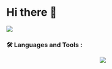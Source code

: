 <h1>Hi there 👋</h1>
<img src="https://komarev.com/ghpvc/?username=YanichChe"/>

<!--
**YanichChe/YanichChe** is a ✨ _special_ ✨ repository because its `README.md` (this file) appears on your GitHub profile.

Here are some ideas to get you started:

- 🔭 I’m currently working on ...
- 🌱 I’m currently learning ...
- 👯 I’m looking to collaborate on ...
- 🤔 I’m looking for help with ...
- 💬 Ask me about ...
- 📫 How to reach me: ...
- 😄 Pronouns: ...
- ⚡ Fun fact: ...
-->
### :hammer_and_wrench: Languages and Tools :

 <p align="center">
  <a href="https://skillicons.dev">
    <img src="https://skillicons.dev/icons?i=git,c,java,cpp,github,linux,idea" />
  </a>
</p>
